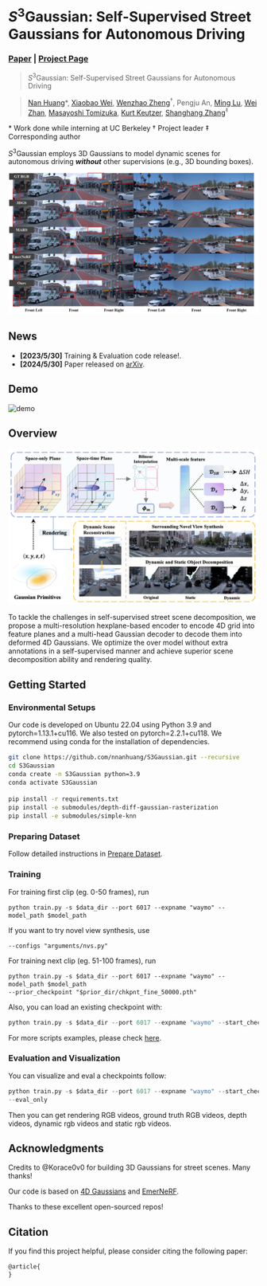 # <i>S</i><sup>3</sup>Gaussian: Self-Supervised Street Gaussians for Autonomous Driving
### [Paper]()  | [Project Page](https://wzzheng.net/S3Gaussian) 

> <i>S</i><sup>3</sup>Gaussian: Self-Supervised Street Gaussians for Autonomous Driving

> [Nan Huang](https://github.com/nnanhuang)\*, [Xiaobao Wei](https://ucwxb.github.io/), [Wenzhao Zheng](https://wzzheng.net/)$^\dagger$, Pengju An, [Ming Lu](https://lu-m13.github.io/), [Wei Zhan](https://zhanwei.site/), [Masayoshi Tomizuka](https://me.berkeley.edu/people/masayoshi-tomizuka/), [Kurt Keutzer](https://people.eecs.berkeley.edu/~keutzer/), [Shanghang Zhang](https://www.shanghangzhang.com/)$^\ddagger$

\* Work done while interning at UC Berkeley $\dagger$ Project leader $\ddagger$ Corresponding author

<i>S</i><sup>3</sup>Gaussian employs 3D Gaussians to model dynamic scenes for autonomous driving ***without*** other supervisions (e.g., 3D bounding boxes).

<p align="center">
  <img src="./assets/compare.jpg" width=800>
</p>

## News
- **[2023/5/30]** Training & Evaluation code release!.
- **[2024/5/30]** Paper released on [arXiv](https://arxiv.org/abs/2311.12754).

## Demo

![demo](./assets/visual.gif)

## Overview
![overview](./assets/pipeline.png)

To tackle the challenges in self-supervised street scene decomposition, we propose a multi-resolution hexplane-based encoder to encode 4D grid into feature planes and a multi-head Gaussian decoder to decode them into deformed 4D Gaussians. We optimize the over model without extra annotations in a self-supervised manner and achieve superior scene decomposition ability and rendering quality.

## Getting Started

### Environmental Setups
Our code is developed on Ubuntu 22.04 using Python 3.9 and pytorch=1.13.1+cu116. We also tested on pytorch=2.2.1+cu118. We recommend using conda for the installation of dependencies.

```bash
git clone https://github.com/nnanhuang/S3Gaussian.git --recursive
cd S3Gaussian
conda create -n S3Gaussian python=3.9 
conda activate S3Gaussian

pip install -r requirements.txt
pip install -e submodules/depth-diff-gaussian-rasterization
pip install -e submodules/simple-knn
```

### Preparing Dataset

Follow detailed instructions in [Prepare Dataset](docs/prepare_data.md).


### Training

For training first clip (eg. 0-50 frames), run 

```
python train.py -s $data_dir --port 6017 --expname "waymo" --model_path $model_path 
```
If you want to try novel view  synthesis, use 
```
--configs "arguments/nvs.py"
```

For training next clip (eg. 51-100 frames), run 
```
python train.py -s $data_dir --port 6017 --expname "waymo" --model_path $model_path 
--prior_checkpoint "$prior_dir/chkpnt_fine_50000.pth"
```
Also, you can load an existing checkpoint with:

```python
python train.py -s $data_dir --port 6017 --expname "waymo" --start_checkpoint "$ckpt_dir/chkpnt_fine_30000.pth"
```
For more scripts examples, please check [here](scripts).
### Evaluation and Visualization

You can visualize and eval a checkpoints follow:
```python
python train.py -s $data_dir --port 6017 --expname "waymo" --start_checkpoint "$ckpt_dir/chkpnt_fine_50000.pth"
--eval_only
```
Then you can get rendering RGB videos, ground truth RGB videos, depth videos, dynamic rgb videos and static rgb videos.
## Acknowledgments
Credits to @Korace0v0 for building 3D Gaussians for street scenes. Many thanks!

Our code is based on [4D Gaussians](https://github.com/hustvl/4DGaussians/tree/master) and [EmerNeRF](https://github.com/NVlabs/EmerNeRF?tab=readme-ov-file). 

Thanks to these excellent open-sourced repos!


## Citation

If you find this project helpful, please consider citing the following paper:
```
@article{
}
```
